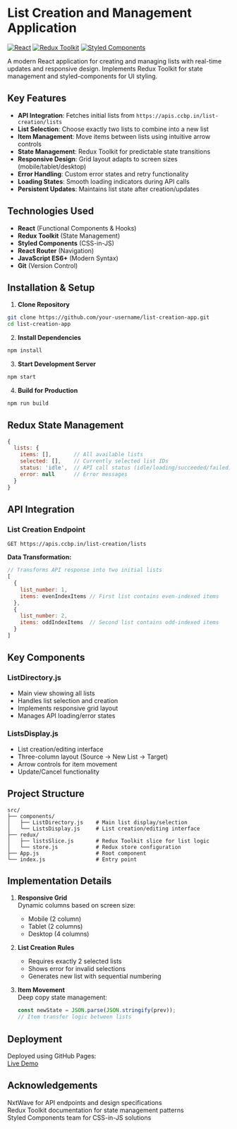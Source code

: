 # List Creation and Management Application

[![React](https://img.shields.io/badge/React-18.2.0-blue)](https://reactjs.org/)
[![Redux Toolkit](https://img.shields.io/badge/Redux_Toolkit-1.9.5-purple)](https://redux-toolkit.js.org/)
[![Styled Components](https://img.shields.io/badge/Styled_Components-6.0.8-pink)](https://styled-components.com/)

A modern React application for creating and managing lists with real-time updates and responsive design. Implements Redux Toolkit for state management and styled-components for UI styling.

## Key Features

- **API Integration**: Fetches initial lists from `https://apis.ccbp.in/list-creation/lists`
- **List Selection**: Choose exactly two lists to combine into a new list
- **Item Management**: Move items between lists using intuitive arrow controls
- **State Management**: Redux Toolkit for predictable state transitions
- **Responsive Design**: Grid layout adapts to screen sizes (mobile/tablet/desktop)
- **Error Handling**: Custom error states and retry functionality
- **Loading States**: Smooth loading indicators during API calls
- **Persistent Updates**: Maintains list state after creation/updates

## Technologies Used

- **React** (Functional Components & Hooks)
- **Redux Toolkit** (State Management)
- **Styled Components** (CSS-in-JS)
- **React Router** (Navigation)
- **JavaScript ES6+** (Modern Syntax)
- **Git** (Version Control)

## Installation & Setup

1. **Clone Repository**
```bash
git clone https://github.com/your-username/list-creation-app.git
cd list-creation-app
```

2. **Install Dependencies**
```bash
npm install
```

3. **Start Development Server**
```bash
npm start
```

4. **Build for Production**
```bash
npm run build
```

## Redux State Management

```javascript
{
  lists: {
    items: [],       // All available lists
    selected: [],    // Currently selected list IDs
    status: 'idle',  // API call status (idle/loading/succeeded/failed)
    error: null      // Error messages
  }
}
```

## API Integration

### List Creation Endpoint
`GET https://apis.ccbp.in/list-creation/lists`

**Data Transformation:**
```javascript
// Transforms API response into two initial lists
[
  {
    list_number: 1,
    items: evenIndexItems // First list contains even-indexed items
  },
  {
    list_number: 2,
    items: oddIndexItems  // Second list contains odd-indexed items
  }
]
```

## Key Components

### ListDirectory.js
- Main view showing all lists
- Handles list selection and creation
- Implements responsive grid layout
- Manages API loading/error states

### ListsDisplay.js
- List creation/editing interface
- Three-column layout (Source → New List → Target)
- Arrow controls for item movement
- Update/Cancel functionality

## Project Structure

```
src/
├── components/
│   ├── ListDirectory.js    # Main list display/selection
│   └── ListsDisplay.js     # List creation/editing interface
├── redux/
│   ├── listsSlice.js       # Redux Toolkit slice for list logic
│   └── store.js            # Redux store configuration
├── App.js                  # Root component
└── index.js                # Entry point
```

## Implementation Details

1. **Responsive Grid**  
   Dynamic columns based on screen size:
   - Mobile (2 column)
   - Tablet (2 columns)
   - Desktop (4 columns)

2. **List Creation Rules**
   - Requires exactly 2 selected lists
   - Shows error for invalid selections
   - Generates new list with sequential numbering

3. **Item Movement**  
   Deep copy state management:
   ```javascript
   const newState = JSON.parse(JSON.stringify(prev));
   // Item transfer logic between lists
   ```

## Deployment

Deployed using GitHub Pages:  
[Live Demo](https://dnitish07.github.io/list-manager/)


## Acknowledgements

NxtWave for API endpoints and design specifications  
Redux Toolkit documentation for state management patterns  
Styled Components team for CSS-in-JS solutions

